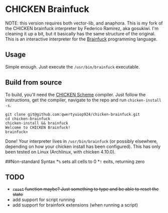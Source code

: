 # CHICKEN Brainfuck
NOTE: this version requires both vector-lib, and anaphora.
This is my fork of the CHICKEN brainfuck interpreter by Federico Ramirez, aka gosukiwi.
I'm cleaning it up a bit, but it basically has the same structure of the original.
This is an interactive interpreter for the 
[Brainfuck](https://en.wikipedia.org/wiki/Brainfuck) programming language.

## Usage
Simple enough. Just execute the `/usr/bin/brainfuck` executable.

## Build from source
To build, you'll need the [CHICKEN Scheme](http://code.call-cc.org/) compiler.
Just follow the instructions, get the compiler, navigate to the repo and run
`chicken-install -s`.

```
git clone git@github.com:qwertyuiop924/chicken-brainfuck.git
cd chicken-brainfuck
chicken-install && brainfuck
Welcome to CHICKEN Brainfuck!
brainfuck>
```

Done! Your interpreter lives in `/usr/bin/brainfuck` (or possibly elsewhere,
depending on how your chicken install has been configured).
This has only been tested on Linux (Archlinux, with chicken 4.10.0).

##Non-standard Syntax
 *`%` sets all cells to 0
 *`!` exits, returning zero

## TODO
 * ~~`reset` function maybe? Just something to type and be able to reset the state~~ 
 * add support for script running
 * add support for brainfork extensions (when running a script)
